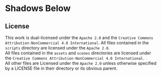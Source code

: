 # Shadows Below

## License
This work is dual-licensed under the `Apache 2.0` and the `Creative Commons Attribution-NonCommercial 4.0 International`.
All files contained in the `scripts` directory are licensed under the `Apache 2.0`.  
All files contained in the `assets` and `scenes` directories are licensed under the `Creative Commons Attribution-NonCommercial 4.0 International`.  
All other files are Licensed under the `Apache 2.0` unless otherwise specified by a LICENSE file in their directory or its obvious parent.
